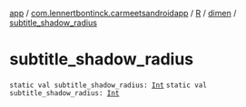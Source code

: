 [app](../../../index.md) / [com.lennertbontinck.carmeetsandroidapp](../../index.md) / [R](../index.md) / [dimen](index.md) / [subtitle_shadow_radius](./subtitle_shadow_radius.md)

# subtitle_shadow_radius

`static val subtitle_shadow_radius: `[`Int`](https://kotlinlang.org/api/latest/jvm/stdlib/kotlin/-int/index.html)
`static val subtitle_shadow_radius: `[`Int`](https://kotlinlang.org/api/latest/jvm/stdlib/kotlin/-int/index.html)